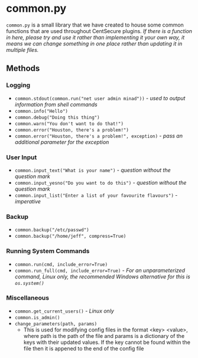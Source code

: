 # common.py

`common.py` is a small library that we have created to house some common functions that are used throughout CentSecure plugins. _If there is a function in here, please try and use it rather than implementing it your own way, it means we can change something in one place rather than updating it in multiple files._

## Methods

### Logging

- `common.stdout(common.run("net user admin minad"))` - *used to output information from shell commands*
- `common.info("Hello")`
- `common.debug("Doing this thing")`
- `common.warn("You don't want to do that!")`
- `common.error("Houston, there's a problem!")`
- `common.error("Houston, there's a problem!", exception)` - *pass an additional parameter for the exception*

### User Input

- `common.input_text("What is your name")` - *question without the question mark*
- `common.input_yesno("Do you want to do this")` - *question without the question mark*
- `common.input_list("Enter a list of your favourite flavours")` - *imperative*

### Backup

- `common.backup("/etc/passwd")`
- `common.backup("/home/jeff", compress=True)`

### Running System Commands

- `common.run(cmd, include_error=True)`
- `common.run_full(cmd, include_error=True)` - *For an unparameterized command, Linux only, the recommended Windows alternative for this is `os.system()`*

### Miscellaneous

- `common.get_current_users()` - *Linux only*
- `common.is_admin()`
- `change_parameters(path, params)`
  - This is used for modifying config files in the format \<key\> \<value\>, where path is the path of the file and params is a dictionary of the keys with their updated values. If the key cannot be found within the file then it is appened to the end of the config file

